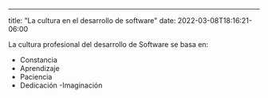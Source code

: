 ---
title: "La cultura en el desarrollo de software"
date: 2022-03-08T18:16:21-06:00


La cultura profesional del desarrollo de Software  se basa en:

- Constancia
- Aprendizaje 
- Paciencia
- Dedicación
-Imaginación

